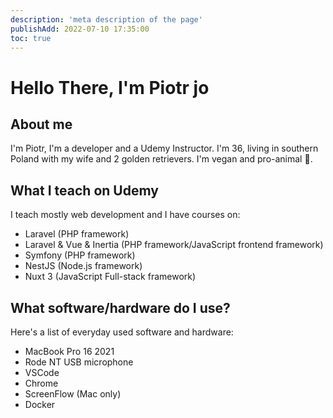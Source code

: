 ```yaml
---
description: 'meta description of the page'
publishAdd: 2022-07-10 17:35:00
toc: true
---
```


# Hello There, I'm Piotr jo

## About me

I'm Piotr, I'm a developer and a Udemy Instructor. I'm 36, living in southern Poland with my wife and 2 golden retrievers. I'm vegan and pro-animal 🥑.

## What I teach on Udemy

I teach mostly web development and I have courses on:

- Laravel (PHP framework)
- Laravel & Vue & Inertia (PHP framework/JavaScript frontend framework)
- Symfony (PHP framework)
- NestJS (Node.js framework)
- Nuxt 3 (JavaScript Full-stack framework)

## What software/hardware do I use?

Here's a list of everyday used software and hardware:

- MacBook Pro 16 2021
- Rode NT USB microphone
- VSCode
- Chrome
- ScreenFlow (Mac only)
- Docker

